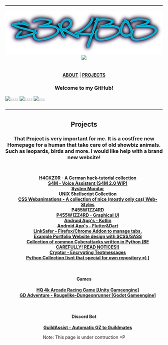 
[![-----------------------------------------------------](https://github.com/sera619/sera619/blob/main/coloredred.png?raw=true)](#-)


<p align='center'>
<img align='center' src="https://github.com/sera619/Foxy/blob/master/Assets/CORE/Images/UI/LOGO.png?raw=true"></img>
<img align='center' src="https://github.blog/wp-content/uploads/2022/03/1200x630-GitHub-1.png?resize=1600%2C850"></img>
</p>
<strong><h1 align='center'></h1></strong>
<p align="center">
<strong><a href="https://www.hackzor.de/aboutme">ABOUT</a></strong>
|
<strong><a href='https://www.hackzor.de/about/more'>PROJECTS</a></strong>
<strong><h3 align='center'>Welcome to my GitHub!</h3></strong>
</p>

  [![----](https://img.shields.io/badge/YouTube-red?style=for-the-badge&logo=youtube&link=http://https://www.youtube.com/channel/UCJLXwZV5Kk4XRF6TSY_iPgQ&link=http://right)](https://www.youtube.com/channel/UCJLXwZV5Kk4XRF6TSY_iPgQ)
[![----](https://img.shields.io/badge/Codepen-grey?style=for-the-badge&logo=codepen&link=http://left&link=http://right)](https://codepen.io/sera619)
[![---](https://img.shields.io/badge/TryHackMe-darkred?style=for-the-badge&logo=tryhackme&link=http://left&link=http://right)](https://tryhackme.com/p/S3R43o3)

[![-----------------------------------------------------](https://github.com/sera619/sera619/blob/main/coloredred.png?raw=true)](#-)




<strong><h2 align='center'>Projects</h2></strong>
<h3 align='center'>That <a href='https://github.com/sera619/Leopard-HP'>Project</a> is very important for me. It is a costfree new Homepage for a human that take care of old showbiz animals. Such as leopards, birds and more. I would like help with a brand new website!</h3>


<br>
<p align='center'>
<ul align='center' style='list-style:none;'>
<li><strong><a href='https://www.hackzor.de'>H4CKZ0R - A German hack-tutorial collection</a></strong></li>
<li><strong><a href='https://github.com/sera619/VoiceAssistent'>S4M - Voice Assistent <a href='https://github.com/sera619/S4M-2.0'>(S4M 2.0 WIP)</a></a></strong></li>
<li><strong><a href='https://github.com/sera619/system-manager-python'>Systen Monitor</a></strong></li>
<li><strong><a href='https://github.com/sera619/BashDIC'>UNIX Shellscript Collection</a></strong></li>
<li><strong><a href='https://github.com/sera619/PureCSS-Animations'>CSS Webanimations - A collection of nice (mostly only css) Web-Styles</a></strong></li>
<li><strong><a href='https://github.com/sera619/PasswordManager'>P455W1ZZ4RD</a></strong></li>
<li><strong><a href='https://github.com/sera619/PassWizzard-GUI'>P455W1ZZ4RD - Graphical UI</a></strong></li>
<li><strong><a href='https://github.com/sera619/Android-Apps-Kotlin'>Android App's - Kotlin</a></strong></li>
<li><strong><a href='https://github.com/sera619/Practice_Apps'>Android App's - Flutter&Dart</a></strong></li>
<li><strong><a href='https://github.com/sera619/LinkSafer-FireFox'>LinkSafer - Firefox/Chrome Addon to manage tabs.</a></strong></li>
<li><strong><a href='https://github.com/sera619/Portfolio-SASS'>Example Portfolio Website design with SCSS/SASS</a></strong></li>
<li><strong><a href='https://github.com/sera619/PandorasBox---HackWithPython'>Collection of common Cyberattacks written in Python (BE CAREFULLY! READ NOTICES!)</a></strong></li>
<li><strong><a href='https://github.com/sera619/Cryptor-MessageEncryption'>Cryptor - Encrypting Textmessages</a></strong></li>
<li><strong><a href='https://github.com/sera619/Python-Collection'>Python Collection [isnt that special for own repository =) ]</a></strong></li>
</ul>
<br>
<strong><h4 align='center'>Games</h4></strong>
<ul align="center" style="list-style:none;">
<li><strong><a href='https://github.com/sera619/2Race-3DRacingGame-Unity'>HQ 4k Arcade Racing Game [Unity Gameengine]</a></strong></li>
<li><strong><a href='https://github.com/sera619/GD-Adventure-Godot'>GD Adventure - Rougelike-Dungeonrunner [Godot Gameengine]</a></strong></li>
</ul>
<br>
<strong><h4 align='center'>Discord Bot</h4></strong>
<ul align='center' style="list-style:none;>
<li><strong><a href='https://github.com/sera619/DiscordBot-python-hikari'>Discord Bot with Python/Hikari/Lavalink</a></strong></li>
</ul>
<br>
<strong><h4 align='center'>World of Warcraft - AddOns</h4></strong>
<ul align="center" style="list-style:none;">
<li><strong><a href='https://github.com/sera619/GuildAssist-WorldOfWarcraft-AddOn'>GuildAssist - Automatic GZ to Guildmates</a></strong></li>
</ul>


</p>
<p align='center'>Note: This page is under contruction =P</p>


